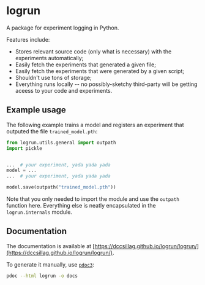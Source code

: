 # logrun

A package for experiment logging in Python.

Features include:

- Stores relevant source code (only what is necessary) with the experiments automatically;
- Easily fetch the experiments that generated a given file;
- Easily fetch the experiments that were generated by a given script;
- Shouldn't use tons of storage;
- Everything runs locally -- no possibly-sketchy third-party will be getting aceess to your code and experiments.

## Example usage

The following example trains a model and registers an experiment that outputed the file `trained_model.pth`:

```python
from logrun.utils.general import outpath
import pickle


...  # your experiment, yada yada yada
model = ...
...  # your experiment, yada yada yada

model.save(outpath("trained_model.pth"))
```

Note that you only needed to import the module and use the `outpath` function here. Everything else is neatly encapsulated in the `logrun.internals` module.

## Documentation

The documentation is available at [https://dccsillag.github.io/logrun/logrun/](https://dccsillag.github.io/logrun/logrun/).

To generate it manually, use [`pdoc3`](https://pdoc3.github.io/pdoc/):

```sh
pdoc --html logrun -o docs
```
